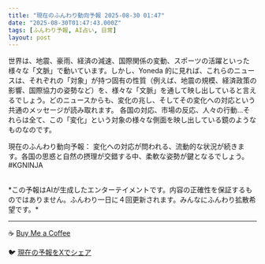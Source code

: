 ```yaml
---
title: "現在のふんわり動向予報 2025-08-30 01:47"
date: "2025-08-30T01:47:43.000Z"
tags: [ふんわり予報, AI占い, 日常]
layout: post
---
```


世界は、地震、豪雨、経済の減速、国際関係の変動、スポーツの活躍といった様々な「文脈」で動いています。しかし、Yoneda 的に見れば、これらのニュースは、それぞれの「対象」が持つ固有の性質（例えば、地震の規模、経済政策の影響、国際協力の姿勢など）を、様々な「文脈」を通して映し出していると言えるでしょう。どのニュースからも、変化の兆し、そしてその変化への対応という共通のメッセージが読み取れます。  各国の対応、市場の反応、人々の行動…それらは全て、この「変化」という対象の様々な側面を映し出している鏡のようなものなのです。

現在のふんわり動向予報：
変化への対応が問われる、流動的な状況が続きます。各国の思惑と自然の摂理が交錯する中、柔軟な姿勢が鍵となるでしょう。#KGNINJA

<br>
*この予報はAIが生成したエンターテイメントです。内容の正確性を保証するものではありません。ふんわり一日に４回更新されます。みんなにふんわり拡散希望です。*

---
☕️ [Buy Me a Coffee](https://www.buymeacoffee.com/kgninja)

🐦 [現在の予報をXでシェア](https://twitter.com/intent/tweet?text=%E7%8F%BE%E5%9C%A8%E3%81%AE%E3%81%B5%E3%82%93%E3%82%8F%E3%82%8A%E4%BA%88%E5%A0%B1%3A%20%E3%80%8C%E4%B8%96%E7%95%8C%E3%81%AF%E3%80%81%E5%9C%B0%E9%9C%87%E3%80%81%E8%B1%AA%E9%9B%A8%E3%80%81%E7%B5%8C%E6%B8%88%E3%81%AE%E6%B8%9B%E9%80%9F%E3%80%81%E5%9B%BD%E9%9A%9B%E9%96%A2%E4%BF%82%E3%81%AE%E5%A4%89%E5%8B%95%E3%80%81%E3%82%B9%E3%83%9D%E3%83%BC%E3%83%84%E3%81%AE%E6%B4%BB%E8%BA%8D%E3%81%A8%E3%81%84%E3%81%A3%E3%81%9F%E6%A7%98%E3%80%85%E3%81%AA%E3%80%8C%E6%96%87%E8%84%88%E3%80%8D%E3%81%A7%E5%8B%95%E3%81%84%E3%81%A6%E3%81%84%E3%81%BE%E3%81%99%E3%80%82%E3%80%8D%23KGNINJA%20%E7%B6%9A%E3%81%8D%E3%81%AF%E3%83%96%E3%83%AD%E3%82%B0%E3%81%A7%EF%BC%81%F0%9F%91%87&url=https%3A%2F%2Fkg-ninja.github.io%2FFunwariyoso%2F)
